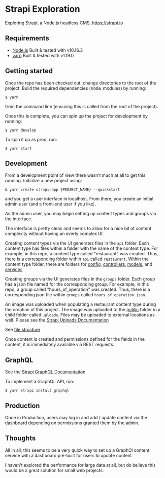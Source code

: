 # Strapi Exploration

Exploring Strapi, a Node.js headless CMS. https://strapi.io

## Requirements

- [Node.js](https://nodejs.org/) Built & tested with v10.16.3
- [yarn](https://yarnpkg.com/) Built & tested with v1.19.0

## Getting started

Once the repo has been checked out, change directories to the root of the project. Build the required dependencies (node_modules) by running:

    $ yarn

from the command line (ensuring this is called from the root of the project).

Once this is complete, you can spin up the project for development by running:

    $ yarn develop

To spin it up as prod, run:

    $ yarn start

## Development

From a development point of view there wasn't much at all to get this running. Initialize a new project using:

    & yarn create strapi-app {PROJECT_NAME} --quickstart

and you get a user interface in localhost. From there, you create an initial admin user (and a front-end user if you like).

As the admin user, you may begin setting up content types and groups via the interface.

The interface is pretty clean and seems to allow for a nice bit of content complexity without having an overly complex UI.

Creating content types via the UI generates files in the `api` folder. Each content type has files within a folder with the name of the content type. For example, in this repo, a content type called "restaurant" was created. Thus, there is a corresponding folder within `api` called `restaurant`. Within the content type folder, there are folders for [config](https://strapi.io/documentation/3.0.0-beta.x/concepts/configurations.html#application), [controllers](https://strapi.io/documentation/3.0.0-beta.x/concepts/controllers.html#concept), [models](https://strapi.io/documentation/3.0.0-beta.x/concepts/models.html), and [services](https://strapi.io/documentation/3.0.0-beta.x/concepts/services.html).

Creating groups via the UI generates files in the `groups` folder. Each group has a json file named for the corresponding group. For example, in this repo, a group called "hours_of_operation" was created. Thus, there is a corresponding json file within `groups` called `hours_of_operation.json`.

An image was uploaded when populating a restaurant content type during the creation of this project. The image was uploaded to the [public](https://strapi.io/documentation/3.0.0-beta.x/concepts/public-assets.html) folder in a child folder called `uploads`. Files may be uploaded to external locations as well. Please see the [Strapi Uploads Documentation](https://strapi.io/documentation/3.0.0-beta.x/plugins/upload.html#models-definition)

See [file structure](https://strapi.io/documentation/3.0.0-beta.x/concepts/file-structure.html)

Once content is created and permissions defined for the fields in the content, it is immediately available via REST requests.

## GraphQL

See the [Strapi GraphQL Documentation](https://strapi.io/documentation/3.0.0-beta.x/plugins/graphql.html)

To implement a GraphQL API, run:

    $ yarn strapi install graphql

## Production

Once in Production, users may log in and add / update content via the dashboard depending on permissions granted them by the admin.

## Thoughts

All in all, this seems to be a very quick way to set up a GraphQl content service with a dashboard pre-built for users to update content.

I haven't explored the performance for large data at all, but do believe this would be a great solution for small web projects.
